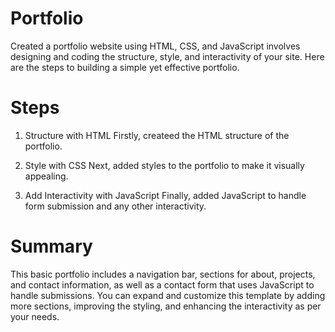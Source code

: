 
# Portfolio

Created a portfolio website using HTML, CSS, and JavaScript involves designing and coding the structure, style, and interactivity of your site. Here are the steps to building a simple yet effective portfolio.

# Steps

1. Structure with HTML
Firstly, createed the HTML structure of the portfolio.


2. Style with CSS
Next, added styles to the portfolio to make it visually appealing.


3. Add Interactivity with JavaScript
Finally, added JavaScript to handle form submission and any other interactivity.

# Summary

This basic portfolio includes a navigation bar, sections for about, projects, and contact information, as well as a contact form that uses JavaScript to handle submissions. You can expand and customize this template by adding more sections, improving the styling, and enhancing the interactivity as per your needs.








